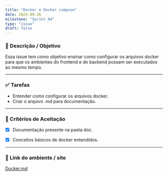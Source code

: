 ```yaml
---
title: "Docker e Docker compose"
date: 2025-09-26
milestone: "Sprint_04"
type: "issue"
draft: false
---
```


### 📝 Descrição / Objetivo  
Essa issue tem como  objetivo ensinar como configurar os arquivos docker para que os ambientes do frontend e do backend possam ser executados ao mesmo tempo. 

---

### ✅ Tarefas  
- Entender como configurar os arquivos docker. 
- Criar o arquivo .md para documentação.

---

### 📌 Critérios de Aceitação  
- [x] Documentação presente na pasta doc.
- [x] Conceitos básicos de docker entendidos.


---

### 🔗 Link do ambiente / site  
[Docker.md](https://github.com/unb-mds/2025-2-OncoMap/blob/main/doc/frontend/Docker/Docker.md)


